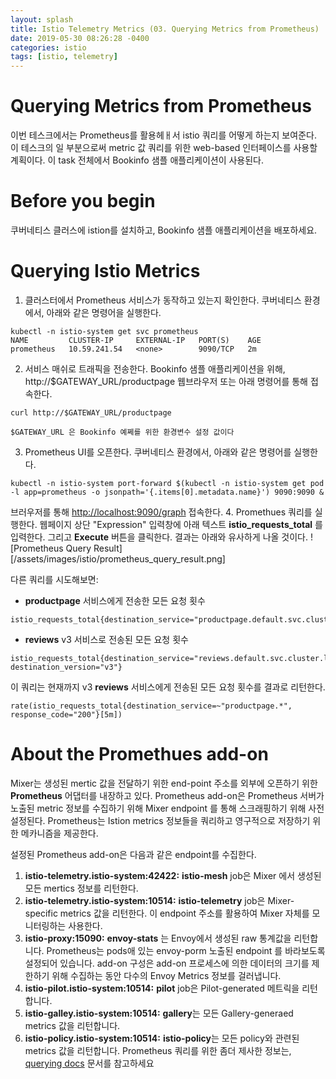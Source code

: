 ```yaml
---
layout: splash
title: Istio Telemetry Metrics (03. Querying Metrics from Prometheus)
date: 2019-05-30 08:26:28 -0400
categories: istio
tags: [istio, telemetry]
---
```


# Querying Metrics from Prometheus
이번 테스크에서는 Prometheus를 활용헤ㅐ서 istio 쿼리를 어떻게 하는지 보여준다.
이 테스크의 일 부분으로써 metric 값 쿼리를 위한 web-based 인터페이스를 사용할 계획이다.
이 task 전체에서 Bookinfo 샘플 애플리케이션이 사용된다.

# Before you begin
쿠버네티스 클러스에 istion를 설치하고, Bookinfo 샘플 애플리케이션을 배포하세요.

# Querying Istio Metrics
1. 클러스터에서 Prometheus 서비스가 동작하고 있는지 확인한다.
쿠버네티스 환경에서, 아래와 같은 명령어을 실행한다.
```
kubectl -n istio-system get svc prometheus
NAME         CLUSTER-IP     EXTERNAL-IP   PORT(S)    AGE
prometheus   10.59.241.54   <none>        9090/TCP   2m
```
2. 서비스 매쉬로 트래픽을 전송한다.
Bookinfo 샘플 애플리케이션을 위해, http://$GATEWAY_URL/productpage 웹브라우저 또는 아래 명령어를 통해 접속한다.
```
curl http://$GATEWAY_URL/productpage
```
```
$GATEWAY_URL 은 Bookinfo 예쩨를 위한 환경변수 설정 값이다
```
3. Prometheus UI를 오픈한다.
쿠버네티스 환경에서, 아래와 같은 명령어를 실행한다.
```
kubectl -n istio-system port-forward $(kubectl -n istio-system get pod -l app=prometheus -o jsonpath='{.items[0].metadata.name}') 9090:9090 &
```
브러우저를 통해 [http://localhost:9090/graph](http://localhost:9090/graph) 접속한다.
4. Promethues 쿼리를 실행한다.
웹페이지 상단 "Expression" 입력창에 아래 텍스트 **istio_requests_total** 를 입력한다.
그리고 **Execute** 버튼을 클릭한다.
결과는 아래와 유사하게 나올 것이다.
![Prometheus Query Result][/assets/images/istio/prometheus_query_result.png]

다른 쿼리를 시도해보면:
- **productpage** 서비스에게 전송한 모든 요청 횟수
```
istio_requests_total{destination_service="productpage.default.svc.cluster.local"}
```
- **reviews** v3 서비스로 전송된 모든 요청 횟수
```
istio_requests_total{destination_service="reviews.default.svc.cluster.local", destination_version="v3"}
```
이 쿼리는 현재까지 v3 **reviews** 서비스에게 전송된 모든 요청 횟수를 결과로 리턴한다.
```
rate(istio_requests_total{destination_service=~"productpage.*", response_code="200"}[5m])
```

# About the Promethues add-on
Mixer는 생성된 mertic 값을 전달하기 위한 end-point 주소를 외부에 오픈하기 위한 **Prometheus** 어댑터를 내장하고 있다. Prometheus add-on은 Prometheus 서버가 노출된 metric 정보를 수집하기 위해 Mixer endpoint 를 통해 스크래핑하기 위해 사전 설정된다. Prometheus는 Istion metrics 정보들을 쿼리하고 영구적으로 저장하기 위한 메카니즘을 제공한다.

설정된 Prometheus add-on은 다음과 같은 endpoint를 수집한다.
1. **istio-telemetry.istio-system:42422:** **istio-mesh** job은 Mixer 에서 생성된 모든 mertics 정보를 리턴한다.
2. **istio-telemetry.istio-system:10514:** **istio-telemetry** job은 Mixer-specific metrics 값을 리턴한다. 이 endpoint 주소를 활용하여 Mixer 자체를 모니터링하는 사용한다.
3. **istio-proxy:15090:** **envoy-stats** 는 Envoy에서 생성된 raw 통계값을 리턴합니다.
Prometheus는 pods애 있는 envoy-porm 노출된 endpoint 를 바라보도록 설정되어 있습니다. add-on 구성은 add-on 프로세스에 의한 데이터의 크기를 제한하기 위해 수집하는 동안 다수의 Envoy Metrics 정보를 걸러냅니다.
4. **istio-pilot.istio-system:10514:** **pilot** job은 Pilot-generated 메트릭을 리턴합니다.
5. **istio-galley.istio-system:10514:** **gallery**는 모든 Gallery-generaed metrics 값을 리턴합니다.
6. **istio-policy.istio-system:10514:** **istio-policy**는 모든 policy와 관련된 metrics 값을 리턴합니다.
Prometheus 쿼리를 위한 좀더 제사한 정보는, [querying docs](https://prometheus.io/docs/prometheus/latest/querying/basics/) 문서를 참고하세요
